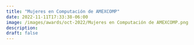 ```yaml
---
title: "Mujeres en Computación de AMEXCOMP"
date: 2022-11-11T17:33:38-06:00
image: /images/awards/oct-2022/Mujeres en Computación de AMEXCOMP.png
description:
draft: false
---
```


